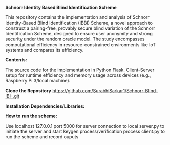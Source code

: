 **Schnorr Identity Based Blind Identification Scheme**

This repository contains the implementation and analysis of Schnorr Identity-Based Blind Identification (IBBI) Scheme, a novel approach to construct a pairing-free, provably secure blind variation of the Schnorr Identification Scheme, designed to ensure user anonymity and strong security under the random oracle model. The study encompasses computational efficiency in resource-constrained environments like IoT systems and compares its efficiency.




**Contents:**

The source code for the implementation in Python Flask.
Client-Server setup for runtime efficiency and memory usage across devices (e.g., Raspberry Pi 3/local machine).




**Clone the Repository**
https://github.com/SurabhiSarkar1/Schnorr-Blind-IBI-.git





**Installation Dependencies/Libraries:**

**How to run the scheme:** 

Use localhost 127.0.0.1 port 5000 for server connection to local
server.py to initiate the server and start keygen process/verification process
client.py to run the scheme and record ouputs
